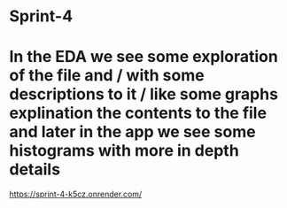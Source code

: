 # Sprint-4
# In the EDA we see some exploration of the file and / with some descriptions to it / like some graphs explination the contents to the file and later in the app we see some histograms with more in depth details
https://sprint-4-k5cz.onrender.com/